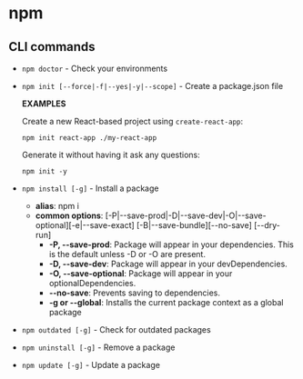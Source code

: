 # npm

## CLI commands

* `npm doctor` - Check your environments
* `npm init [--force|-f|--yes|-y|--scope]` - Create a package.json file

  **EXAMPLES**

  Create a new React-based project using `create-react-app`:

  ```text
  npm init react-app ./my-react-app
  ```

  Generate it without having it ask any questions:

  ```text
  npm init -y
  ```

* `npm install [-g]` - Install a package
  * **alias**: npm i
  * **common options**: \[-P\|--save-prod\|-D\|--save-dev\|-O\|--save-optional\]\[-e\|--save-exact\] \[-B\|--save-bundle\]\[--no-save\] \[--dry-run\]
    * **-P, --save-prod**: Package will appear in your dependencies. This is the default unless -D or -O are present.
    * **-D, --save-dev**: Package will appear in your devDependencies.
    * **-O, --save-optional**: Package will appear in your optionalDependencies.
    * **--no-save**: Prevents saving to dependencies.
    * **-g or --global**: Installs the current package context as a global package
* `npm outdated [-g]` - Check for outdated packages
* `npm uninstall [-g]` - Remove a package
* `npm update [-g]` - Update a package

